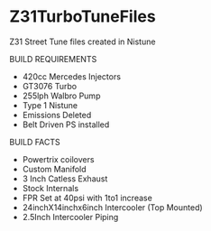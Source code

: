 # Z31TurboTuneFiles
Z31 Street Tune files created in Nistune

BUILD REQUIREMENTS
- 420cc Mercedes Injectors
- GT3076 Turbo
- 255lph Walbro Pump
- Type 1 Nistune
- Emissions Deleted
- Belt Driven PS installed

BUILD FACTS
- Powertrix coilovers
- Custom Manifold
- 3 Inch Catless Exhaust
- Stock Internals
- FPR Set at 40psi with 1to1 increase
- 24inchX14inchx6inch Intercooler (Top Mounted)
- 2.5Inch Intercooler Piping
